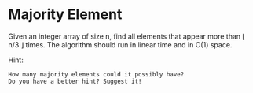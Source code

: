Majority Element
================

Given an integer array of size n, find all elements that appear more than ⌊ n/3 ⌋ times. The algorithm should run in linear time and in O(1) space.

Hint:

    How many majority elements could it possibly have?
    Do you have a better hint? Suggest it!
